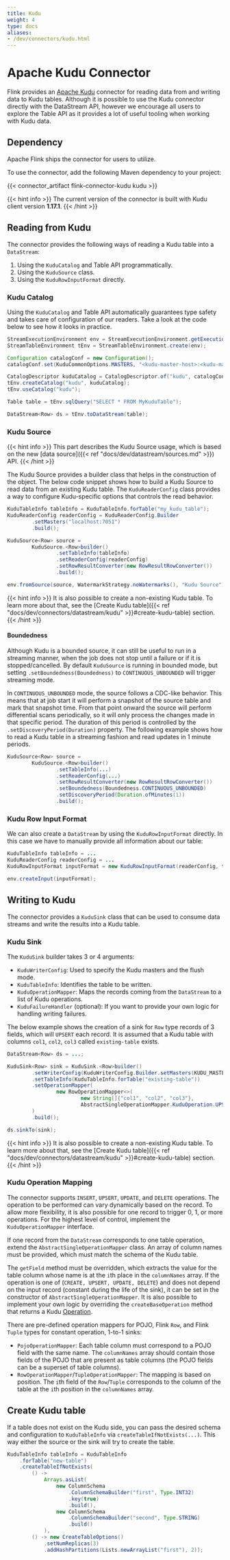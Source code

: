 ```yaml
---
title: Kudu
weight: 4
type: docs
aliases:
- /dev/connectors/kudu.html
---
```

<!--
Licensed to the Apache Software Foundation (ASF) under one
or more contributor license agreements.  See the NOTICE file
distributed with this work for additional information
regarding copyright ownership.  The ASF licenses this file
to you under the Apache License, Version 2.0 (the
"License"); you may not use this file except in compliance
with the License.  You may obtain a copy of the License at

  http://www.apache.org/licenses/LICENSE-2.0

Unless required by applicable law or agreed to in writing,
software distributed under the License is distributed on an
"AS IS" BASIS, WITHOUT WARRANTIES OR CONDITIONS OF ANY
KIND, either express or implied.  See the License for the
specific language governing permissions and limitations
under the License.
-->

# Apache Kudu Connector

Flink provides an [Apache Kudu](https://kudu.apache.org) connector for reading data from and writing data to Kudu tables.
Although it is possible to use the Kudu connector directly with the DataStream API, however we encourage all users to
explore the Table API as it provides a lot of useful tooling when working with Kudu data.

## Dependency

Apache Flink ships the connector for users to utilize.

To use the connector, add the following Maven dependency to your project:

{{< connector_artifact flink-connector-kudu kudu >}}

{{< hint info >}}
The current version of the connector is built with Kudu client version **1.17.1**.
{{< /hint >}}

## Reading from Kudu

The connector provides the following ways of reading a Kudu table into a `DataStream`:

1. Using the `KuduCatalog` and Table API programmatically.
2. Using the `KuduSource` class.
3. Using the `KuduRowInputFormat` directly.

### Kudu Catalog

Using the `KuduCatalog` and Table API automatically guarantees type safety and takes care of configuration of our readers.
Take a look at the code below to see how it looks in practice.

```java
StreamExecutionEnvironment env = StreamExecutionEnvironment.getExecutionEnvironment();
StreamTableEnvironment tEnv = StreamTableEnvironment.create(env);

Configuration catalogConf = new Configuration();
catalogConf.set(KuduCommonOptions.MASTERS, "<kudu-master-host>:<kudu-master-port>");

CatalogDescriptor kuduCatalog = CatalogDescriptor.of("kudu", catalogConf);
tEnv.createCatalog("kudu", kuduCatalog);
tEnv.useCatalog("kudu");

Table table = tEnv.sqlQuery("SELECT * FROM MyKuduTable");

DataStream<Row> ds = tEnv.toDataStream(table);
```

### Kudu Source

{{< hint info >}}
This part describes the Kudu Source usage, which is based on the new [data source]({{< ref "docs/dev/datastream/sources.md" >}}) API.
{{< /hint >}}

The Kudu Source provides a builder class that helps in the construction of the object.
The below code snippet shows how to build a Kudu Source to read data from an existing Kudu table.
The `KuduReaderConfig` class provides a way to configure Kudu-specific options that controls the read behavior. 

```java
KuduTableInfo tableInfo = KuduTableInfo.forTable("my_kudu_table");
KuduReaderConfig readerConfig = KuduReaderConfig.Builder
        .setMasters("localhost:7051")
        .build();

KuduSource<Row> source =
        KuduSource.<Row>builder()
                .setTableInfo(tableInfo)
                .setReaderConfig(readerConfig)
                .setRowResultConverter(new RowResultRowConverter())
                .build();

env.fromSource(source, WatermarkStrategy.noWatermarks(), "Kudu Source");
```

{{< hint info >}}
It is also possible to create a non-existing Kudu table. To learn more about that, see the [Create Kudu table]({{< ref "docs/dev/connectors/datastream/kudu" >}}#create-kudu-table) section.
{{< /hint >}}

#### Boundedness

Although Kudu is a bounded source, it can still be useful to run in a streaming manner, when the job does not stop until a failure or if it is stopped/cancelled.
By default `KuduSource` is running in bounded mode, but setting `.setBoundedness(Boundedness)` to `CONTINUOUS_UNBOUNDED` will trigger streaming mode.

In `CONTINUOUS_UNBOUNDED` mode, the source follows a CDC-like behavior. This means that at job start it will perform a snapshot of the source table and mark that snapshot time.
From that point onward the source will perform differential scans periodically, so it will only process the changes made in that specific period.
The duration of this period is controlled by the `.setDiscoveryPeriod(Duration)` property. The following example shows how to read a Kudu table in a streaming fashion and read updates in 1 minute periods. 

```java
KuduSource<Row> source =
        KuduSource.<Row>builder()
                .setTableInfo(...)
                .setReaderConfig(...)
                .setRowResultConverter(new RowResultRowConverter())
                .setBoundedness(Boundedness.CONTINUOUS_UNBOUNDED)
                .setDiscoveryPeriod(Duration.ofMinutes(1))
                .build();
```

### Kudu Row Input Format

We can also create a `DataStream` by using the `KuduRowInputFormat` directly. In this case we have to manually provide all information about our table:

```java
KuduTableInfo tableInfo = ...
KuduReaderConfig readerConfig = ...
KuduRowInputFormat inputFormat = new KuduRowInputFormat(readerConfig, tableInfo);

env.createInput(inputFormat);
```

## Writing to Kudu

The connector provides a `KuduSink` class that can be used to consume data streams and write the results into a Kudu table.

### Kudu Sink

The `KuduSink` builder takes 3 or 4 arguments:

* `KuduWriterConfig`: Used to specify the Kudu masters and the flush mode.
* `KuduTableInfo`: Identifies the table to be written.
* `KuduOperationMapper`: Maps the records coming from the `DataStream` to a list of Kudu operations.
* `KuduFailureHandler` (optional): If you want to provide your own logic for handling writing failures.

The below example shows the creation of a sink for `Row` type records of 3 fields, which will `UPSERT` each record.
It is assumed that a Kudu table with columns `col1`, `col2`, `col3` called `existing-table` exists.

```java
DataStream<Row> ds = ...;

KuduSink<Row> sink = KuduSink.<Row>builder()
        .setWriterConfig(KuduWriterConfig.Builder.setMasters(KUDU_MASTERS).build())
        .setTableInfo(KuduTableInfo.forTable("existing-table"))
        .setOperationMapper(
                new RowOperationMapper<>(
                        new String[]{"col1", "col2", "col3"},
                        AbstractSingleOperationMapper.KuduOperation.UPSERT)
        )
        .build();

ds.sinkTo(sink);
```

{{< hint info >}}
It is also possible to create a non-existing Kudu table. To learn more about that, see the [Create Kudu table]({{< ref "docs/dev/connectors/datastream/kudu" >}}#create-kudu-table) section.
{{< /hint >}}

### Kudu Operation Mapping

The connector supports `INSERT`, `UPSERT`, `UPDATE`, and `DELETE` operations.
The operation to be performed can vary dynamically based on the record.
To allow more flexibility, it is also possible for one record to trigger 0, 1, or more operations.
For the highest level of control, implement the `KuduOperationMapper` interface.

If one record from the `DataStream` corresponds to one table operation, extend the `AbstractSingleOperationMapper` class.
An array of column names must be provided, which must match the schema of the Kudu table.

The `getField` method must be overridden, which extracts the value for the table column whose name is at the `i`th place
in the `columnNames` array. If the operation is one of (`CREATE, UPSERT, UPDATE, DELETE`) and does not depend on the
input record (constant during the life of the sink), it can be set in the constructor of `AbstractSingleOperationMapper`.
It is also possible to implement your own logic by overriding the `createBaseOperation` method that returns a
Kudu [Operation](https://kudu.apache.org/apidocs/org/apache/kudu/client/Operation.html).

There are pre-defined operation mappers for POJO, Flink `Row`, and Flink `Tuple` types for constant operation, 1-to-1 sinks:

* `PojoOperationMapper`: Each table column must correspond to a POJO field with the same name. The `columnNames` array 
  should contain those fields of the POJO that are present as table columns (the POJO fields can be a superset of table columns).
* `RowOperationMapper`/`TupleOperationMapper`: The mapping is based on position. The `i`th field of the `Row`/`Tuple`
  corresponds to the column of the table at the `i`th position in the `columnNames` array.

## Create Kudu table

If a table does not exist on the Kudu side, you can pass the desired schema and configuration to `KuduTableInfo` via `createTableIfNotExists(...)`.
This way either the source or the sink will try to create the table.

```java
KuduTableInfo tableInfo = KuduTableInfo
    .forTable("new-table")
    .createTableIfNotExists(
        () ->
            Arrays.asList(
                new ColumnSchema
                    .ColumnSchemaBuilder("first", Type.INT32)
                    .key(true)
                    .build(),
                new ColumnSchema
                    .ColumnSchemaBuilder("second", Type.STRING)
                    .build()
            ),
        () -> new CreateTableOptions()
            .setNumReplicas(3)
            .addHashPartitions(Lists.newArrayList("first"), 2));
```
